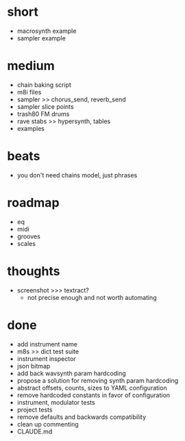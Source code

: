 # short

- macrosynth example
- sampler example

# medium

- chain baking script
- m8i files
- sampler >> chorus_send, reverb_send
- sampler slice points
- trash80 FM drums
- rave stabs >> hypersynth, tables
- examples

# beats

- you don't need chains model, just phrases

# roadmap

- eq
- midi
- grooves
- scales

# thoughts

- screenshot >>> textract?
  - not precise enough and not worth automating

# done

- add instrument name
- m8s >> dict test suite
- instrument inspector
- json bitmap
- add back wavsynth param hardcoding
- propose a solution for removing synth param hardcoding
- abstract offsets, counts, sizes to YAML configuration
- remove hardcoded constants in favor of configuration
- instrument, modulator tests
- project tests
- remove defaults and backwards compatibility
- clean up commenting
- CLAUDE.md

